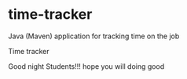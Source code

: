 # time-tracker
Java (Maven) application for tracking time on the job

Time tracker

Good night  Students!!! hope you will doing good
